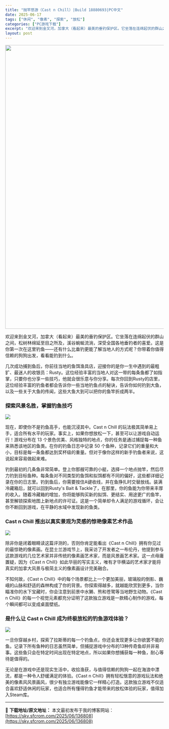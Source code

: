```yaml
---
title: "抛竿悠游（Cast n Chill）|Build 18880693|PC中文"
date: 2025-06-17
tags: ["休闲", "像素", "探索", "放松"]
categories: ["PC游戏下载"]
excerpt: "欢迎来到金叉河，加拿大（看起来）最美的垂钓保护区。它坐落在连绵起伏的群山之间，松树林绵延至目之所及，溪谷蜿蜒流淌，深受全国各地垂钓者的喜爱。这是你第一次在这里钓鱼——还有什么比垂钓更能了解当地人的方式呢？你带着你值得信赖的狗狗出发，看看能钓到什么。 几次成功捕到鱼后，你前往当地的鱼饵渔具店，迎接你的&hellip;"
layout: post
---
```


<img class="aligncenter size-full wp-image-136809" src="https://sky.sfcrom.com/wp-content/uploads/2025/06/2025061714251546.webp" alt="" width="600" height="900" />

欢迎来到金叉河，加拿大（看起来）最美的垂钓保护区。它坐落在连绵起伏的群山之间，松树林绵延至目之所及，溪谷蜿蜒流淌，深受全国各地垂钓者的喜爱。这是你第一次在这里钓鱼——还有什么比垂钓更能了解当地人的方式呢？你带着你值得信赖的狗狗出发，看看能钓到什么。

几次成功捕到鱼后，你前往当地的鱼饵渔具店，迎接你的是你一生中遇到的最粗犷、最迷人的收银员：Rusty。这位经验丰富的当地人对这一带的每条鱼都了如指掌，只要你也分享一些技巧，他就会很乐意与你分享。每次你回到Rusty的店里，这位经验丰富的钓鱼者都会告诉你一些当地钓鱼点的秘诀，告诉你如何钓到大鱼，以及一些关于大鱼的传闻，这些大鱼大到可以把你的鱼竿折成两半。
<h3>探索风景名胜，掌握钓鱼技巧</h3>
<img src="https://shared.akamai.steamstatic.com/store_item_assets/steam/apps/3483740/4b30a8cd1d2ff31bc61c3961cd4a146f8e410034/ss_4b30a8cd1d2ff31bc61c3961cd4a146f8e410034.1920x1080.jpg?t=1750092358" />

现在，即使你不是钓鱼高手，也能沉浸其中。Cast n Chill 的玩法极其简单易上手，适合所有水平的玩家。事实上，如果你想放松一下，甚至可以让游戏自动运行！游戏分布在 13 个景色优美、风格独特的地点，你的任务是通过捕捉每一种鱼来熟悉该地区的鱼类。在你的钓鱼日志中记录 50 个鱼种，记录它们的重量和大小，目标是每一条鱼都达到奖杯级的重量。但对于像你这样的新手钓鱼者来说，这说起来容易做起来难。

钓到最初的几条鱼非常简单。登上你那艘可靠的小艇，选择一个地点抛竿，然后尽力钓到目标鱼种。每条鱼对不同类型的鱼饵和拟饵都有不同的偏好，这些都详细记录在你的日志里。钓到鱼后，你需要按住A键收线，并在鱼挣扎时交替放线。装满冷藏箱后，就可以回到Rusty's Bait &amp; Tackle了，在那里，你的鱼能为你带来丰厚的收入。随着冷藏箱的增加，你将能够购买新的拟饵、更结实、用途更广的鱼竿，甚至解锁探索地图上新地点的许可证。这是一个简单却令人满足的游戏循环，会让你不断回到游戏，在平静的水域中发现新的鱼类。
<h3>Cast n Chill 推出以真实景观为灵感的惊艳像素艺术作品</h3>
<img src="https://shared.akamai.steamstatic.com/store_item_assets/steam/apps/3483740/5ad3f1fa2033c66e7c3fdbf542bc31881fa0d5f3/ss_5ad3f1fa2033c66e7c3fdbf542bc31881fa0d5f3.1920x1080.jpg?t=1750092358" />

除非你是闭着眼睛读这篇评测的，否则你肯定能看出《Cast n Chill》拥有你见过的最惊艳的像素画。在昆士兰游戏节上，我采访了开发者之一布伦丹，他提到参与这款游戏的几位艺术家并非传统的像素画艺术家，而是风景画艺术家。这一点毋庸置疑，因为《Cast n Chill》如此华丽的写实主义，唯有才华横溢的艺术家才能将真实的加拿大风景与极简主义的像素画设计完美融合。

不知何故，《Cast n Chill》中的每个场景都比上一个更加美丽，玻璃般的倒影、巍峨的山脉和舒适的森林构成了你的背景。你探索得越多，就越能欣赏到更多，当你瞄准你的水下宝藏时，你会注意到前景中水獭、熊和苍鹭等当地野生动物。《Cast n Chill》的每一个视觉元素都充分证明了这款独立游戏是一款精心制作的游戏，每个瞬间都可以变成桌面壁纸。
<h3>是什么让 Cast n Chill 成为终极放松的钓鱼游戏体验？</h3>
<img src="https://shared.akamai.steamstatic.com/store_item_assets/steam/apps/3483740/f5c982436c188cddcb6d2dbc734dc442aa5518b2/ss_f5c982436c188cddcb6d2dbc734dc442aa5518b2.1920x1080.jpg?t=1750092358" />

一旦你穿越乡村，探索了拉斯蒂的每一个钓鱼点，你还会发现更多让你欲罢不能的鱼。记录下所有鱼种的日志虽然简单，但捕捉游戏中分布的13种传奇鱼却并非易事。这些鱼只会在特定时间出现在特定地点，所以如果你想捕获每一种鱼，耐心等待是值得的。

无论是在游戏中还是现实生活中，收拾渔获，与值得信赖的狗狗一起在海浪中漂流，都是一种令人舒缓满足的体验。《Cast n Chill》拥有轻松惬意的游戏玩法和绝美的像素风风景画风，很少有独立游戏能像它一样精心打造。这款独立游戏不仅适合喜欢舒适休闲的玩家，也适合所有懂得钓鱼才能带来的放松体验的玩家，值得加入Steam库。

---
📖 **下载地址/原文地址：** 本文最初发布于我的博客网站：[https://sky.sfcrom.com/2025/06/136808](https://sky.sfcrom.com/2025/06/136808)
